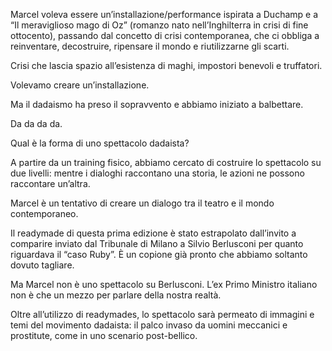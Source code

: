 Marcel voleva essere un’installazione/performance ispirata a Duchamp e a “Il meraviglioso mago di Oz” (romanzo nato nell’Inghilterra in crisi di fine ottocento), passando dal concetto di crisi contemporanea, che ci obbliga a reinventare, decostruire, ripensare il mondo e riutilizzarne gli scarti.

Crisi che lascia spazio all’esistenza di maghi, impostori benevoli e truffatori.

Volevamo creare un’installazione.

Ma il dadaismo ha preso il sopravvento e abbiamo iniziato a balbettare.

Da da da da.

Qual è la forma di uno spettacolo dadaista?

A partire da un training fisico, abbiamo cercato di costruire lo spettacolo su due livelli: mentre i dialoghi raccontano una storia, le azioni ne possono raccontare un’altra.

Marcel è un tentativo di creare un dialogo tra il teatro e il mondo contemporaneo.

Il readymade di questa prima edizione è stato estrapolato dall’invito a comparire inviato dal Tribunale di Milano a Silvio Berlusconi per quanto riguardava il “caso Ruby”. È un copione già pronto che abbiamo soltanto dovuto tagliare.

Ma Marcel non è uno spettacolo su Berlusconi. L’ex Primo Ministro italiano non è che un mezzo per parlare della nostra realtà.

Oltre all’utilizzo di readymades, lo spettacolo sarà permeato di immagini e temi del movimento dadaista: il palco invaso da uomini meccanici e  prostitute, come in uno scenario post-bellico.
